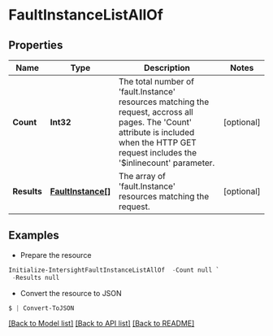 # FaultInstanceListAllOf
## Properties

Name | Type | Description | Notes
------------ | ------------- | ------------- | -------------
**Count** | **Int32** | The total number of &#39;fault.Instance&#39; resources matching the request, accross all pages. The &#39;Count&#39; attribute is included when the HTTP GET request includes the &#39;$inlinecount&#39; parameter. | [optional] 
**Results** | [**FaultInstance[]**](FaultInstance.md) | The array of &#39;fault.Instance&#39; resources matching the request. | [optional] 

## Examples

- Prepare the resource
```powershell
Initialize-IntersightFaultInstanceListAllOf  -Count null `
 -Results null
```

- Convert the resource to JSON
```powershell
$ | Convert-ToJSON
```

[[Back to Model list]](../README.md#documentation-for-models) [[Back to API list]](../README.md#documentation-for-api-endpoints) [[Back to README]](../README.md)

